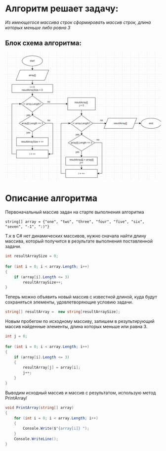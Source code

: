 # Алгоритм решает задачу:
*Из имеющегося массива строк сформировать массив строк, длина которых меньше либо ровна 3*

## Блок схема алгоритма:

![блок схема](alg.png)


# Описание алгоритма

Первоначальный массив задан на старте выполнения алгоритма

```с#
string[] array = {"one", "two", "three", "four", "five", "six", "seven", "-1", ":)"}
```

Т.к в C# нет динамических массивов, нужно сначала найти длину массива, который получится в результате выполнения поставленной задачи. 

```c#
int resultArraySize = 0;

for (int i = 0; i < array.Length; i++)
{
    if (array[i].Length <= 3) 
        resultArraySize++;
}
```

Теперь можно объявить новый массив с известной длиной, куда будут сохраняться элементы, удовлетворяющие условию задачи.

```c#
string[] resultArray =  new string[resultArraySize];
```

Новым пробегом по исходному массиву, запишем в результирующий массив найденные элементы, длина которых меньше или равна 3.

```c#
int j = 0;

for (int i = 0; i < array.Length; i++)
{
    if (array[i].Length <= 3) 
    {
        resultArray[j] = array[i];
        j++;
    }
}
```
Выводим исходный массив и массив с результатом, использую метод PrintArray/
```c#
void PrintArray(string[] array)
{
    for (int i = 0; i < array.Length; i++)
    {
        Console.Write($"{array[i]} ");
    }
    Console.WriteLine();
}
```
